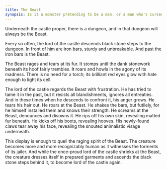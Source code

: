 ```yaml
---
title: The Beast
synopsis: Is it a monster pretending to be a man, or a man who's cursed to become a monster?
---
```


Underneath the castle proper, there is a dungeon, and in that dungeon will always be the Beast.

Every so often, the lord of the castle descends black stone steps to the dungeon. In front of him are iron bars, sturdy and unbreakable. And past the iron bars is the Beast.

The Beast rages and tears at its fur. It stomps until the dank stonework beneath its hoof fairly trembles. It roars and howls in the agony of its madness. There is no need for a torch; its brilliant red eyes glow with hate enough to light its cell.

The lord of the castle regards the Beast with frustration. He has tried to tame it in the past, but it resists all blandishments, ignores all entreaties. And in these times when he descends to confront it, his anger grows. He tears his hair out. He roars at the Beast. He shakes the bars, but futilely, for he himself installed them and knows their strength. He screams at the Beast, denounces and disowns it. He rips off his own skin, revealing matted fur beneath. He kicks off his boots, revealing hooves. His newly-found claws tear away his face, revealing the snouted animalistic visage underneath.

This display is enough to quell the raging spirit of the Beast. The creature becomes more and more recognizably human as it witnesses the torments of its jailer. And while the once-proud lord of the castle shrieks at the Beast, the creature dresses itself in prepared garments and ascends the black stone steps behind it, to become lord of the castle again.
